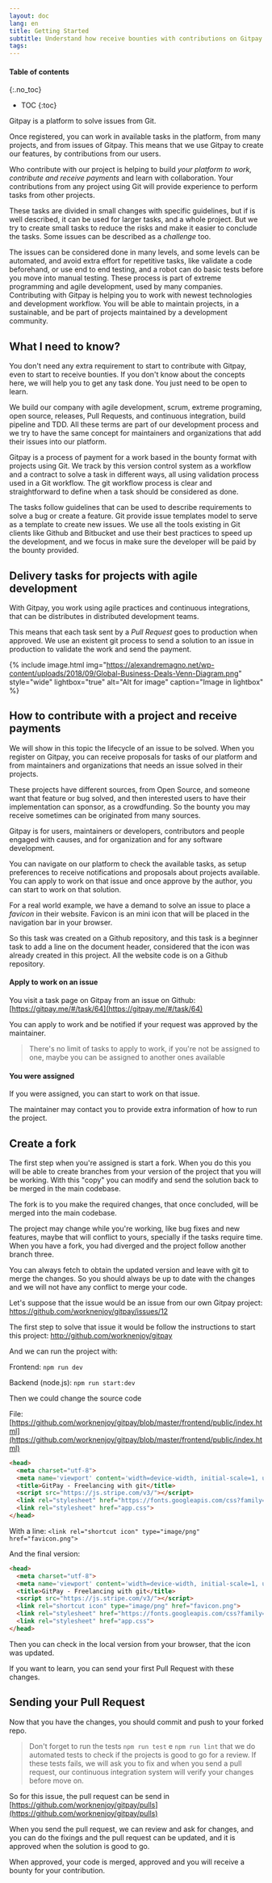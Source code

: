 ```yaml
---
layout: doc
lang: en
title: Getting Started
subtitle: Understand how receive bounties with contributions on Gitpay
tags:
---
```


#### Table of contents
{:.no_toc}
* TOC
{:toc}

Gitpay is a platform to solve issues from Git. 

Once registered, you can work in available tasks in the platform, from many projects, and from issues of Gitpay. This means that we use Gitpay to create our features, by contributions from our users.

Who contribute with our project is helping to build *your platform to work, contribute and receive payments* and learn with collaboration. Your contributions from any project using Git will provide experience to perform tasks from other projects.

These tasks are divided in small changes with specific guidelines, but if is well described, it can be used for larger tasks, and a whole project. But we try to create small tasks to reduce the risks and make it easier to conclude the tasks. Some issues can be described as a _challenge_ too.

The issues can be considered done in many levels, and some levels can be automated, and avoid extra effort for repetitive tasks, like validate a code beforehand, or use end to end testing, and a robot can do basic tests before you move into manual testing. These process is part of extreme programming and agile development, used by many companies. Contributing with Gitpay is helping you to work with newest technologies and development workflow. You will be able to maintain projects, in a sustainable, and be part of projects maintained by a development community.

## What I need to know?

You don't need any extra requirement to start to contribute with Gitpay, even to start to receive bounties. If you don't know about the concepts here, we will help you to get any task done. You just need to be open to learn.

We build our company with agile development, scrum, extreme programing, open source, releases, Pull Requests, and continuous integration, build pipeline and TDD. All these terms are part of our development process and we try to have the same concept for maintainers and organizations that add their issues into our platform.

Gitpay is a process of payment for a work based in the bounty format with projects using Git. We track by this version control system as a workflow and a contract to solve a task in different ways, all using validation process used in a Git workflow. The git workflow process is clear and straightforward to define when a task should be considered as done.

The tasks follow guidelines that can be used to describe requirements to solve a bug or create a feature. Git provide issue templates model to serve as a template to create new issues. We use all the tools existing in Git clients like Github and Bitbucket and use their best practices to speed up the development, and we focus in make sure the developer will be paid by the bounty provided.


## Delivery tasks for projects with agile development

With Gitpay, you work using agile practices and continuous integrations, that can be distributes in distributed development teams.

This means that each task sent by a *Pull Request* goes to production when approved. We use an existent git process to send a solution to an issue in production to validate the work and send the payment.

{% include image.html img="https://alexandremagno.net/wp-content/uploads/2018/09/Global-Business-Deals-Venn-Diagram.png" style="wide" lightbox="true" alt="Alt for image" caption="Image in lightbox" %}

## How to contribute with a project and receive payments
We will show in this topic the lifecycle of an issue to be solved. When you register on Gitpay, you can receive proposals for tasks of our platform and from maintainers and organizations that needs an issue solved in their projects.

These projects have different sources, from Open Source, and someone want that feature or bug solved, and then interested users to have their implementation can sponsor, as a crowdfunding. So the bounty you may receive sometimes can be originated from many sources.

Gitpay is for users, maintainers or developers, contributors and people engaged with causes, and for organization and for any software development.

You can navigate on our platform to check the available tasks, as setup preferences to receive notifications and proposals about projects available. You can apply to work on that issue and once approve by the author, you can start to work on that solution.

For a real world example, we have a demand to solve an issue to place a *favicon* in their website. Favicon is an mini icon that will be placed in the navigation bar in your browser.

So this task was created on a Github repository, and this task is a beginner task to add a line on the document header, considered that the icon was already created in this project. All the website code is on a Github repository.

#### Apply to work on an issue

You visit a task page on Gitpay from an issue on Github: [https://gitpay.me/#/task/64](https://gitpay.me/#/task/64)

You can apply to work and be notified if your request was approved by the maintainer.

> There's no limit of tasks to apply to work, if you're not be assigned to one, maybe you can be assigned to another ones available

#### You were assigned

If you were assigned, you can start to work on that issue.

The maintainer may contact you to provide extra information of how to run the project.

## Create a fork

The first step when you're assigned is start a fork. When you do this you will be able to create branches from your version of the project that you will be working. With this "copy" you can modify and send the solution back to be merged in the main codebase.

The fork is to you make the required changes, that once concluded, will be merged into the main codebase.

The project may change while you're working, like bug fixes and new features, maybe that will conflict to yours, specially if the tasks require time. When you have a fork, you had diverged and the project follow another branch three. 

You can always fetch to obtain the updated version and leave with git to merge the changes. So you should always be up to date with the changes and we will not have any conflict to merge your code.

Let's suppose that the issue would be an issue from our own Gitpay project: https://github.com/worknenjoy/gitpay/issues/12

The first step to solve that issue it would be follow the instructions to start this project: http://github.com/worknenjoy/gitpay

And we can run the project with:

Frontend: `npm run dev`

Backend (node.js): `npm run start:dev`

Then we could change the source code

File: [https://github.com/worknenjoy/gitpay/blob/master/frontend/public/index.html](https://github.com/worknenjoy/gitpay/blob/master/frontend/public/index.html)
```html
<head>
  <meta charset="utf-8">
  <meta name='viewport' content='width=device-width, initial-scale=1, user-scalable=no' />
  <title>GitPay - Freelancing with git</title>
  <script src="https://js.stripe.com/v3/"></script>
  <link rel="stylesheet" href="https://fonts.googleapis.com/css?family=Roboto:300,400,500">
  <link rel="stylesheet" href="app.css">
</head>
```

With a line: `<link rel="shortcut icon" type="image/png" href="favicon.png">`

And the final version:

```html
<head>
  <meta charset="utf-8">
  <meta name='viewport' content='width=device-width, initial-scale=1, user-scalable=no' />
  <title>GitPay - Freelancing with git</title>
  <script src="https://js.stripe.com/v3/"></script>
  <link rel="shortcut icon" type="image/png" href="favicon.png">
  <link rel="stylesheet" href="https://fonts.googleapis.com/css?family=Roboto:300,400,500">
  <link rel="stylesheet" href="app.css">
</head>
```

Then you can check in the local version from your browser, that the icon was updated.

If you want to learn, you can send your first Pull Request with these changes.


## Sending your Pull Request

Now that you have the changes, you should commit and push to your forked repo.

> Don't forget to run the tests `npm run test` e `npm run lint` that we do automated tests to check if the projects is good to go for a review. If these tests fails, we will ask you to fix and when you send a pull request, our continuous integration system will verify your changes before move on.

So for this issue, the pull request can be send in [https://github.com/worknenjoy/gitpay/pulls](https://github.com/worknenjoy/gitpay/pulls)

When you send the pull request, we can review and ask for changes, and you can do the fixings and the pull request can be updated, and it is approved when the solution is good to go.

When approved, your code is merged, approved and you will receive a bounty for your contribution.
